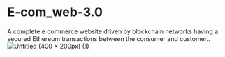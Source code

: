 # E-com_web-3.0
A complete e commerce website driven by blockchain networks having a secured Ethereum transactions between the consumer and customer..
![Untitled (400 × 200px) (1)](https://user-images.githubusercontent.com/82643732/151038791-69ac602f-7f3f-4fd7-9c09-86c533068409.png)
